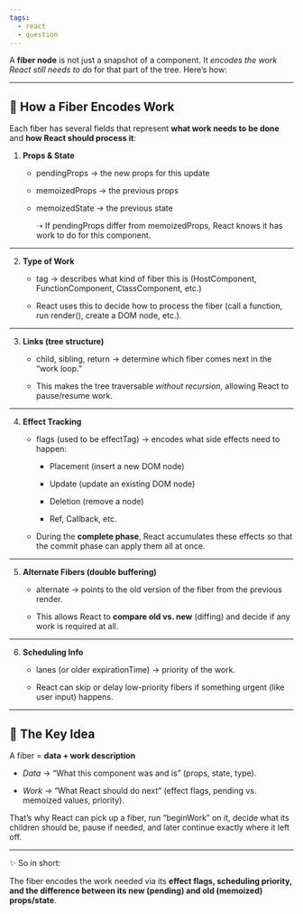 ```yaml
---
tags:
  - react
  - question
---
```


A **fiber node** is not just a snapshot of a component. It _encodes the work React still needs to do_ for that part of the tree. Here’s how:

---

## **🔹 How a Fiber Encodes Work**

  

Each fiber has several fields that represent **what work needs to be done** and **how React should process it**:

1. **Props & State**
    
    - pendingProps → the new props for this update
        
    - memoizedProps → the previous props
        
    - memoizedState → the previous state
        
        ➝ If pendingProps differ from memoizedProps, React knows it has work to do for this component.
        
    

---

2. **Type of Work**
    
    - tag → describes what kind of fiber this is (HostComponent, FunctionComponent, ClassComponent, etc.)
        
    - React uses this to decide how to process the fiber (call a function, run render(), create a DOM node, etc.).
        
    

---

3. **Links (tree structure)**
    
    - child, sibling, return → determine which fiber comes next in the “work loop.”
        
    - This makes the tree traversable _without recursion_, allowing React to pause/resume work.
        
    

---

4. **Effect Tracking**
    
    - flags (used to be effectTag) → encodes what side effects need to happen:
        
        - Placement (insert a new DOM node)
            
        - Update (update an existing DOM node)
            
        - Deletion (remove a node)
            
        - Ref, Callback, etc.
            
        
    - During the **complete phase**, React accumulates these effects so that the commit phase can apply them all at once.
        
    

---

5. **Alternate Fibers (double buffering)**
    
    - alternate → points to the old version of the fiber from the previous render.
        
    - This allows React to **compare old vs. new** (diffing) and decide if any work is required at all.
        
    

---

6. **Scheduling Info**
    
    - lanes (or older expirationTime) → priority of the work.
        
    - React can skip or delay low-priority fibers if something urgent (like user input) happens.
        
    

---

## **🔹 The Key Idea**

  

A fiber = **data + work description**

- _Data_ → “What this component was and is” (props, state, type).
    
- _Work_ → “What React should do next” (effect flags, pending vs. memoized values, priority).
    

  

That’s why React can pick up a fiber, run “beginWork” on it, decide what its children should be, pause if needed, and later continue exactly where it left off.

---

✨ So in short:

The fiber encodes the work needed via its **effect flags, scheduling priority, and the difference between its new (pending) and old (memoized) props/state**.